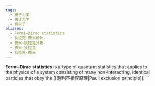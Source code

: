```yaml
---
tags:
  - 量子力学
  - 统计力学
  - 费米子
aliases:
  - Fermi–Dirac statistics
  - 狄拉克-费米统计
  - 费米-狄拉克分布
  - 费米-狄拉克
  - 狄拉克-费米
---
```


**Fermi–Dirac statistics** is a type of quantum statistics that applies to the physics of a system consisting of many non-interacting, identical particles that obey the [[泡利不相容原理|Pauli exclusion principle]].

